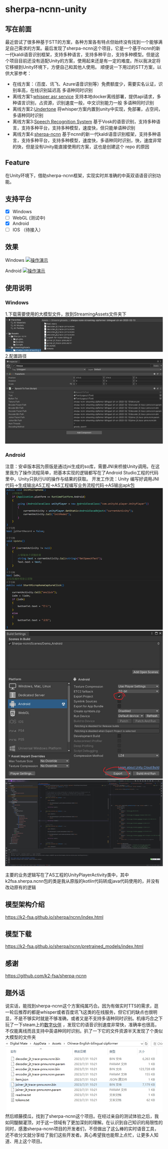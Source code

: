 # sherpa-ncnn-unity
## 写在前面
最近尝试了很多种基于STT的方案，各种方案各有特点但始终没有找到一个能够满足自己需求的方案。最后发现了sherpa-ncnn这个项目，它是一个基于ncnn的新一代kaldi语音识别框架，支持多种语言，支持多种平台，支持多种模型。但是这个项目目前还没有适配Unity的方案，使用起来还是有一定的难度。所以我决定将它移植到Unity环境下，方便自己和其他人使用。
顺便说一下用过的STT方案，以供大家参考：
- 在线方案：（百度、讯飞、Azure语音识别等）免费额度少，需要实名认证，识别率高，在线识别延迟高 多语种同时识别
- 离线方案1:[whisper asr service](https://github.com/ahmetoner/whisper-asr-webservice/) 支持本地docker离线部署，提供api请求，多种语言识别，占资源，识别速度一般，中文识别能力一般 多语种同时识别
- 离线方案2:[Undertone](https://assetstore.unity.com/packages/tools/ai-ml-integration/undertone-offline-whisper-ai-voice-recognition-246877) 将whisper方案内置到unity中实现，免部署，占空间，多语种同时识别
- 离线方案3:[Speech Recognition System](https://assetstore.unity.com/packages/tools/audio/speech-recognition-system-187171) 基于Vosk的语音识别，支持多种语言，支持多种平台，支持多种模型，速度快，但只能单语种识别
- 离线方案4:[sherpa-ncnn](https://github.com/k2-fsa/sherpa-ncnn) 基于ncnn的新一代kaldi语音识别框架，支持多种语言，支持多种平台，支持多种模型，速度快，多语种同时识别，快，速度非常的快，但是没有Unity能直接使用的方案，这也是创建这个 repo 的原因
## Feature
在Unity环境下，借助sherpa-ncnn框架，实现实时并准确的中英双语语音识别功能。
## 支持平台
- [X] Windows
- [ ] WebGL (测试中)
- [X] Android 
- [ ] IOS （待接入）
## 效果
Windows
[![操作演示](https://res.cloudinary.com/marcomontalbano/image/upload/v1710401471/video_to_markdown/images/youtube--wFiXG0GfLdc-c05b58ac6eb4c4700831b2b3070cd403.jpg)](https://www.youtube.com/watch?v=wFiXG0GfLdc "操作演示")

Android
[![操作演示](https://res.cloudinary.com/marcomontalbano/image/upload/v1710401471/video_to_markdown/images/youtube--wFiXG0GfLdc-c05b58ac6eb4c4700831b2b3070cd403.jpg)](https://youtube.com/shorts/vrF4P76mTdk "操作演示")


## 使用说明
### Windows
1.下载需要使用的大模型文件，放到StreamingAssets文件夹下
<img src="./Assets/Sherpa-ncnn/截图1.png"></img>
2.配置路径 
<img src="./Assets/Sherpa-ncnn/截图3.png"></img>

### Android
注意：安卓版本因为原版是通过jni生成的so库，需要JNI来桥接Unity调用。在这里我为了操作流程简单，把基本实现的逻辑都写在了Android Studio工程的代码里中，Unity只执行UI的操作与结果的获取。
开发工作流：Unity 编写好调用JNI代码->生成输出AS工程->AS工程编写业务流程代码->AS输出apk包
<img src="output/pic/1.jpg"></img>
<img src="output/pic/2.jpg"></img>
<img src="output/pic/3.jpg"></img>

主要的业务逻辑写在了AS工程的UnityPlayerActivity类中，其中k2fsa.sherpa.ncnn包的类是我从原版的kotlin代码转成java代码使用的，并没有改动原有的逻辑

## 模型架构介绍
https://k2-fsa.github.io/sherpa/ncnn/index.html

## 模型下载
https://k2-fsa.github.io/sherpa/ncnn/pretrained_models/index.html
  
## 感谢
https://github.com/k2-fsa/sherpa-ncnn

## 题外话
说实话，能找到sherpa-ncnn这个方案纯属巧合。因为有做实时TTS的需求，逛一轮后推荐的都是whisper或者百度讯飞这类的在线服务，但它们的缺点也很明显，不是不够实时就是不够准确，或者又是不支持多语种同时识别。机缘巧合之下玩了一下steam上的[数字伙伴](https://steamcommunity.com/app/2488350) ，发现它的语音识别速度非常快，准确率也很高，不仅能离线而且支持中英语种同时识别。扒了一下它的文件资源半天发现了个类似大模型的文件夹
<img src="./截图.png"></img>
然后顺藤摸瓜，找到了sherpa-ncnn这个项目。在经过亲自的测试体验之后，我如同醍醐灌顶，对于这一领域有了更加深刻的理解。在认识到自己知识的局限性的同时，感激sherpa-ncnn项目的开发者们，不但做出了这么棒的实时语音工具，还不收分文就分享给了我们这些开发者。真心希望我也能帮上点忙，让更多人知道、用上这个项目。
